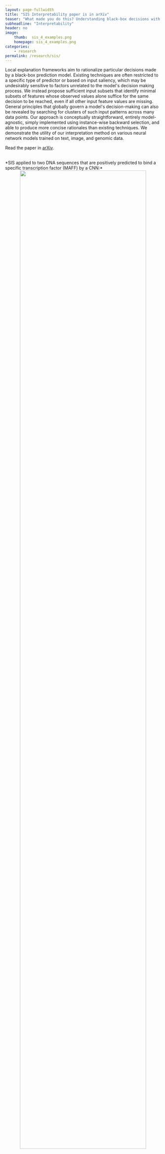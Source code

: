 ```yaml
---
layout: page-fullwidth
title: "SIS Interpretability paper is in arXiv"
teaser: "What made you do this? Understanding black-box decisions with sufficient input subsets"
subheadline: "Interpretability"
header: no
image:
    thumb:  sis_4_examples.png
    homepage: sis_4_examples.png
categories:
    - research
permalink: /research/sis/
---
```



Local explanation frameworks aim to rationalize particular decisions made by a black-box prediction model. Existing techniques are often restricted to a specific type of predictor or based on input saliency, which may be undesirably sensitive to factors unrelated to the model's decision making process. We instead propose sufficient input subsets that identify minimal subsets of features whose observed values alone suffice for the same decision to be reached, even if all other input feature values are missing. General principles that globally govern a model's decision-making can also be revealed by searching for clusters of such input patterns across many data points. Our approach is conceptually straightforward, entirely model-agnostic, simply implemented using instance-wise backward selection, and able to produce more concise rationales than existing techniques. We demonstrate the utility of our interpretation method on various neural network models trained on text, image, and genomic data.

Read the paper in [arXiv](https://arxiv.org/abs/1810.03805).


<br />
*SIS applied to two DNA sequences that are positively predicted to bind a specific transcription factor (MAFF) by a CNN:*

<div style="text-align: center;">
<img src="{{site.url}}/images/sis_tf.png" alt="" width="90%">
</div>

<br />

*SIS applied to MNIST digits confidently predicted as class 4 by a CNN:*

<div style="text-align: center;">
<img src="{{site.url}}/images/sis_4_examples.png" alt="" width="40%"><br />
<img src="{{site.url}}/images/sis_4_clusters.png" alt="" width="80%">
</div>
